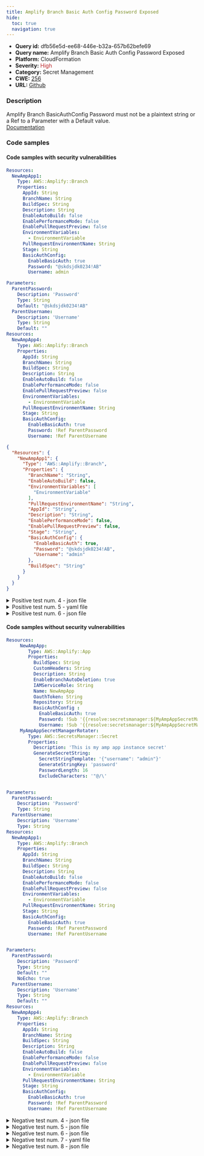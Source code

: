 ```yaml
---
title: Amplify Branch Basic Auth Config Password Exposed
hide:
  toc: true
  navigation: true
---
```


<style>
  .highlight .hll {
    background-color: #ff171742;
  }
  .md-content {
    max-width: 1100px;
    margin: 0 auto;
  }
</style>

-   **Query id:** dfb56e5d-ee68-446e-b32a-657b62befe69
-   **Query name:** Amplify Branch Basic Auth Config Password Exposed
-   **Platform:** CloudFormation
-   **Severity:** <span style="color:#bb2124">High</span>
-   **Category:** Secret Management
-   **CWE:** <a href="https://cwe.mitre.org/data/definitions/256.html" onclick="newWindowOpenerSafe(event, 'https://cwe.mitre.org/data/definitions/256.html')">256</a>
-   **URL:** [Github](https://github.com/Checkmarx/kics/tree/master/assets/queries/cloudFormation/aws/amplify_branch_basic_auth_config_password_exposed)

### Description
Amplify Branch BasicAuthConfig Password must not be a plaintext string or a Ref to a Parameter with a Default value.<br>
[Documentation](https://docs.aws.amazon.com/AWSCloudFormation/latest/UserGuide/aws-resource-amplify-branch.html#cfn-amplify-branch-basicauthconfig)

### Code samples
#### Code samples with security vulnerabilities
```yaml title="Positive test num. 1 - yaml file" hl_lines="18"
Resources:
  NewAmpApp1:
    Type: AWS::Amplify::Branch
    Properties:
      AppId: String
      BranchName: String
      BuildSpec: String
      Description: String
      EnableAutoBuild: false
      EnablePerformanceMode: false
      EnablePullRequestPreview: false
      EnvironmentVariables:
        - EnvironmentVariable
      PullRequestEnvironmentName: String
      Stage: String
      BasicAuthConfig:
        EnableBasicAuth: true
        Password: "@skdsjdk0234!AB"
        Username: admin


```
```yaml title="Positive test num. 2 - yaml file" hl_lines="5"
Parameters:
  ParentPassword:
    Description: 'Password'
    Type: String
    Default: "@skdsjdk0234!AB"
  ParentUsername:
    Description: 'Username'
    Type: String
    Default: ""
Resources:
  NewAmpApp4:
    Type: AWS::Amplify::Branch
    Properties:
      AppId: String
      BranchName: String
      BuildSpec: String
      Description: String
      EnableAutoBuild: false
      EnablePerformanceMode: false
      EnablePullRequestPreview: false
      EnvironmentVariables:
        - EnvironmentVariable
      PullRequestEnvironmentName: String
      Stage: String
      BasicAuthConfig:
        EnableBasicAuth: true
        Password: !Ref ParentPassword
        Username: !Ref ParentUsername

```
```json title="Positive test num. 3 - json file" hl_lines="19"
{
  "Resources": {
    "NewAmpApp1": {
      "Type": "AWS::Amplify::Branch",
      "Properties": {
        "BranchName": "String",
        "EnableAutoBuild": false,
        "EnvironmentVariables": [
          "EnvironmentVariable"
        ],
        "PullRequestEnvironmentName": "String",
        "AppId": "String",
        "Description": "String",
        "EnablePerformanceMode": false,
        "EnablePullRequestPreview": false,
        "Stage": "String",
        "BasicAuthConfig": {
          "EnableBasicAuth": true,
          "Password": "@skdsjdk0234!AB",
          "Username": "admin"
        },
        "BuildSpec": "String"
      }
    }
  }
}

```
<details><summary>Positive test num. 4 - json file</summary>

```json hl_lines="35"
{
  "Resources": {
    "NewAmpApp4": {
      "Properties": {
        "BasicAuthConfig": {
          "EnableBasicAuth": true,
          "Password": "ParentPassword",
          "Username": "ParentUsername"
        },
        "AppId": "String",
        "Description": "String",
        "EnableAutoBuild": false,
        "EnablePerformanceMode": false,
        "EnablePullRequestPreview": false,
        "EnvironmentVariables": [
          "EnvironmentVariable"
        ],
        "Stage": "String",
        "BranchName": "String",
        "BuildSpec": "String",
        "PullRequestEnvironmentName": "String"
      },
      "Type": "AWS::Amplify::Branch"
    }
  },
  "Parameters": {
    "ParentUsername": {
      "Description": "Username",
      "Type": "String",
      "Default": ""
    },
    "ParentPassword": {
      "Description": "Password",
      "Type": "String",
      "Default": "@skdsjdk0234!AB"
    }
  }
}

```
</details>
<details><summary>Positive test num. 5 - yaml file</summary>

```yaml hl_lines="18"
Resources:
  NewAmpApp1:
    Type: AWS::Amplify::Branch
    Properties:
      AppId: String
      BranchName: String
      BuildSpec: String
      Description: String
      EnableAutoBuild: false
      EnablePerformanceMode: false
      EnablePullRequestPreview: false
      EnvironmentVariables:
        - EnvironmentVariable
      PullRequestEnvironmentName: String
      Stage: String
      BasicAuthConfig:
        EnableBasicAuth: "true"
        Password: "@skdsjdk0234!AB"
        Username: admin


```
</details>
<details><summary>Positive test num. 6 - json file</summary>

```json hl_lines="19"
{
  "Resources": {
    "NewAmpApp1": {
      "Type": "AWS::Amplify::Branch",
      "Properties": {
        "BranchName": "String",
        "EnableAutoBuild": false,
        "EnvironmentVariables": [
          "EnvironmentVariable"
        ],
        "PullRequestEnvironmentName": "String",
        "AppId": "String",
        "Description": "String",
        "EnablePerformanceMode": false,
        "EnablePullRequestPreview": false,
        "Stage": "String",
        "BasicAuthConfig": {
          "EnableBasicAuth": "true",
          "Password": "@skdsjdk0234!AB",
          "Username": "admin"
        },
        "BuildSpec": "String"
      }
    }
  }
}

```
</details>


#### Code samples without security vulnerabilities
```yaml title="Negative test num. 1 - yaml file"
Resources:
     NewAmpApp:
        Type: AWS::Amplify::App
        Properties:
          BuildSpec: String
          CustomHeaders: String
          Description: String
          EnableBranchAutoDeletion: true
          IAMServiceRole: String
          Name: NewAmpApp
          OauthToken: String
          Repository: String
          BasicAuthConfig :
            EnableBasicAuth: true
            Password: !Sub '{{resolve:secretsmanager:${MyAmpAppSecretManagerRotater}::password}}'
            Username: !Sub '{{resolve:secretsmanager:${MyAmpAppSecretManagerRotater}::username}}'
     MyAmpAppSecretManagerRotater:
        Type: AWS::SecretsManager::Secret
        Properties:
          Description: 'This is my amp app instance secret'
          GenerateSecretString:
            SecretStringTemplate: '{"username": "admin"}'
            GenerateStringKey: 'password'
            PasswordLength: 16
            ExcludeCharacters: '"@/\'

```
```yaml title="Negative test num. 2 - yaml file"

Parameters:
  ParentPassword:
    Description: 'Password'
    Type: String
  ParentUsername:
    Description: 'Username'
    Type: String
Resources:
  NewAmpApp1:
    Type: AWS::Amplify::Branch
    Properties:
      AppId: String
      BranchName: String
      BuildSpec: String
      Description: String
      EnableAutoBuild: false
      EnablePerformanceMode: false
      EnablePullRequestPreview: false
      EnvironmentVariables:
        - EnvironmentVariable
      PullRequestEnvironmentName: String
      Stage: String
      BasicAuthConfig:
        EnableBasicAuth: true
        Password: !Ref ParentPassword
        Username: !Ref ParentUsername


```
```yaml title="Negative test num. 3 - yaml file"

Parameters:
  ParentPassword:
    Description: 'Password'
    Type: String
    Default: ""
    NoEcho: true
  ParentUsername:
    Description: 'Username'
    Type: String
    Default: ""
Resources:
  NewAmpApp4:
    Type: AWS::Amplify::Branch
    Properties:
      AppId: String
      BranchName: String
      BuildSpec: String
      Description: String
      EnableAutoBuild: false
      EnablePerformanceMode: false
      EnablePullRequestPreview: false
      EnvironmentVariables:
        - EnvironmentVariable
      PullRequestEnvironmentName: String
      Stage: String
      BasicAuthConfig:
        EnableBasicAuth: true
        Password: !Ref ParentPassword
        Username: !Ref ParentUsername

```
<details><summary>Negative test num. 4 - json file</summary>

```json
{
  "Resources": {
    "NewAmpApp": {
      "Type": "AWS::Amplify::App",
      "Properties": {
        "EnableBranchAutoDeletion": true,
        "IAMServiceRole": "String",
        "Name": "NewAmpApp",
        "OauthToken": "String",
        "Repository": "String",
        "BasicAuthConfig": {
          "EnableBasicAuth": true,
          "Password": "{{resolve:secretsmanager:${MyAmpAppSecretManagerRotater}::password}}",
          "Username": "{{resolve:secretsmanager:${MyAmpAppSecretManagerRotater}::username}}"
        },
        "BuildSpec": "String",
        "CustomHeaders": "String",
        "Description": "String"
      }
    },
    "MyAmpAppSecretManagerRotater": {
      "Type": "AWS::SecretsManager::Secret",
      "Properties": {
        "Description": "This is my amp app instance secret",
        "GenerateSecretString": {
          "SecretStringTemplate": "{\"username\": \"admin\"}",
          "GenerateStringKey": "password",
          "PasswordLength": 16,
          "ExcludeCharacters": "\"@/\\"
        }
      }
    }
  }
}

```
</details>
<details><summary>Negative test num. 5 - json file</summary>

```json
{
  "Parameters": {
    "ParentPassword": {
      "Description": "Password",
      "Type": "String"
    },
    "ParentUsername": {
      "Description": "Username",
      "Type": "String"
    }
  },
  "Resources": {
    "NewAmpApp1": {
      "Type": "AWS::Amplify::Branch",
      "Properties": {
        "AppId": "String",
        "BranchName": "String",
        "EnableAutoBuild": false,
        "EnablePerformanceMode": false,
        "EnablePullRequestPreview": false,
        "BasicAuthConfig": {
          "EnableBasicAuth": true,
          "Password": "ParentPassword",
          "Username": "ParentUsername"
        },
        "BuildSpec": "String",
        "Description": "String",
        "EnvironmentVariables": [
          "EnvironmentVariable"
        ],
        "PullRequestEnvironmentName": "String",
        "Stage": "String"
      }
    }
  }
}

```
</details>
<details><summary>Negative test num. 6 - json file</summary>

```json
{
  "Resources": {
    "NewAmpApp4": {
      "Type": "AWS::Amplify::Branch",
      "Properties": {
        "EnableAutoBuild": false,
        "EnablePullRequestPreview": false,
        "EnvironmentVariables": [
          "EnvironmentVariable"
        ],
        "Stage": "String",
        "AppId": "String",
        "BranchName": "String",
        "BuildSpec": "String",
        "Description": "String",
        "BasicAuthConfig": {
          "EnableBasicAuth": true,
          "Password": "ParentPassword",
          "Username": "ParentUsername"
        },
        "EnablePerformanceMode": false,
        "PullRequestEnvironmentName": "String"
      }
    }
  },
  "Parameters": {
    "ParentPassword": {
      "Description": "Password",
      "Type": "String",
      "Default": ""
    },
    "ParentUsername": {
      "Description": "Username",
      "Type": "String",
      "Default": ""
    }
  }
}

```
</details>
<details><summary>Negative test num. 7 - yaml file</summary>

```yaml
Resources:
     NewAmpApp:
        Type: AWS::Amplify::App
        Properties:
          BuildSpec: String
          CustomHeaders: String
          Description: String
          EnableBranchAutoDeletion: true
          IAMServiceRole: String
          Name: NewAmpApp
          OauthToken: String
          Repository: String
          BasicAuthConfig :
            EnableBasicAuth: "true"
            Password: !Sub ''
            Username: !Sub '{{resolve:secretsmanager:${MyAmpAppSecretManagerRotater}::username}}'
     MyAmpAppSecretManagerRotater:
        Type: AWS::SecretsManager::Secret
        Properties:
          Description: 'This is my amp app instance secret'
          GenerateSecretString:
            SecretStringTemplate: '{"username": "admin"}'
            GenerateStringKey: 'password'
            PasswordLength: 16
            ExcludeCharacters: '"@/\'

```
</details>
<details><summary>Negative test num. 8 - json file</summary>

```json
{
  "Resources": {
    "NewAmpApp": {
      "Type": "AWS::Amplify::App",
      "Properties": {
        "EnableBranchAutoDeletion": true,
        "IAMServiceRole": "String",
        "Name": "NewAmpApp",
        "OauthToken": "String",
        "Repository": "String",
        "BasicAuthConfig": {
          "EnableBasicAuth": "true",
          "Password": "{{resolve:secretsmanager:${MyAmpAppSecretManagerRotater}::password}}",
          "Username": "{{resolve:secretsmanager:${MyAmpAppSecretManagerRotater}::username}}"
        },
        "BuildSpec": "String",
        "CustomHeaders": "String",
        "Description": "String"
      }
    },
    "MyAmpAppSecretManagerRotater": {
      "Type": "AWS::SecretsManager::Secret",
      "Properties": {
        "Description": "This is my amp app instance secret",
        "GenerateSecretString": {
          "SecretStringTemplate": "{\"username\": \"admin\"}",
          "GenerateStringKey": "password",
          "PasswordLength": 16,
          "ExcludeCharacters": "\"@/\\"
        }
      }
    }
  }
}

```
</details>
